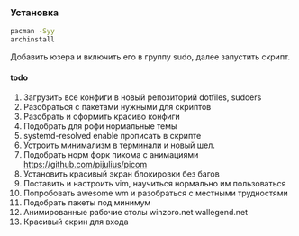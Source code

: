 ### Установка
```sh
pacman -Syy
archinstall
```
Добавить юзера и включить его в группу sudo, далее запустить скрипт.

#### todo
1. Загрузить все конфиги в новый репозиторий dotfiles, sudoers
2. Разобраться с пакетами нужными для скриптов
3. Разобрать и оформить красиво конфиги
4. Подобрать для рофи нормальные темы
5. systemd-resolved enable прописать в скрипте
6. Устроить минимализм в терминали и новый шел.
7. Подобрать норм форк пикома с анимациями https://github.com/pijulius/picom
8. Установить красивый экран блокировки без багов
9. Поставить и настроить vim, научиться нормально им пользоваться
10. Попробовать awesome wm и разобраться с местными трудностями
11. Подобрать пакеты под минимум
12. Анимированные рабочие столы winzoro.net wallegend.net
13. Красивый скрин для входа